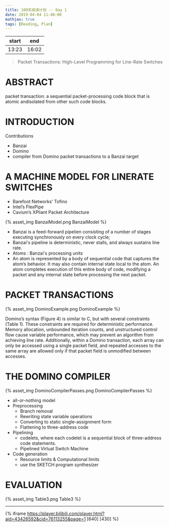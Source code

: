 ```yaml
---
title: 100天阅读计划 -- Day 1
date: 2019-04-04 11:48:00
mathjax: true
tags: [Reading, Plan]
---
```



|start | end  |
|----  | -----|
|13:23 | 16:02|

> Packet Transactions: High-Level Programming for Line-Rate Switches


# ABSTRACT

packet transaction: a sequential packet-processing code block that is atomic andisolated from other such code blocks.

# INTRODUCTION

Contributions
- Banzai
- Domino
- compiler from Domino packet transactions to a Banzai target

# A MACHINE MODEL FOR LINERATE SWITCHES

- Barefoot Networks’ Tofino
- Intel’s FlexPipe
- Cavium’s XPliant Packet Architecture

{% asset_img BanzaiModel.png BanzaiModel %}

- Banzai is a feed-forward pipelien consisting of a number of stages executing synchronously on every clock cycle; 
- Banzai's pipeline is deterministic, never stalls, and always sustains line rate.
- Atoms : Banzai's processing units
- An atom is represented by a body of sequential code that captures the atom’s behavior. It may also contain internal state local to the atom. An atom completes execution of this entire body of code, modifying a packet and any internal state before processing the next packet.

# PACKET TRANSACTIONS

{% asset_img DominoExample.png DominoExample %}

Domino’s syntax (Figure 4) is similar to C, but with several constraints (Table 1). These constraints are required for deterministic performance. Memory allocation, unbounded iteration counts, and unstructured control flow cause variable performance, which may prevent an algorithm from achieving line rate. Additionally, within a Domino transaction, each array can only be accessed using a single packet field, and repeated accesses to the same array are allowed only if that packet field is unmodified between accesses.

# THE DOMINO COMPILER

{% asset_img DominoCompilerPasses.png DominoCompilerPasses %}

- all-or-nothing model
- Preprocessing
    - Branch removal
    - Rewriting state variable operations
    - Converting to static single-assignment form
    - Flattening to three-address code
- Pipelining
    - codelets, where each codelet is a sequential block of three-address code statements.
    - Pipelined Virtual Switch Machine
- Code generation
    - Resource limits & Computational limits
    - use the SKETCH program synthesizer

# EVALUATION

{% asset_img Table3.png Table3 %}




--------------


{% iframe https://player.bilibili.com/player.html?aid=43426592&cid=76113255&page=1 [640] [430] %}



